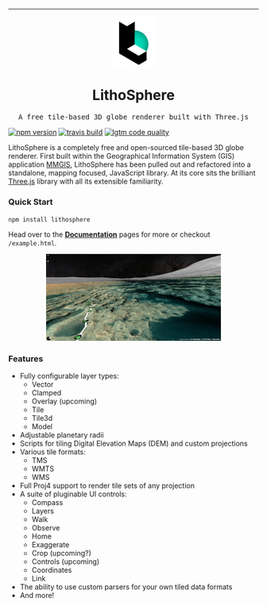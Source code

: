 <hr>

<div align="center">

<span style="display:block;text-align:center">![LithoSphere](/docs/assets/images/logo-small.png)</span>

  <h1 align="center">
      LithoSphere
  </h1>

</div>

<pre align="center">A free tile-based 3D globe renderer built with Three.js</pre>

[![npm version](https://img.shields.io/npm/v/lithosphere.svg?style=flat-square)](https://www.npmjs.com/package/lithosphere)
[![travis build](https://img.shields.io/travis/com/NASA-AMMOS/LithoSphere/master.svg?style=flat-square)](https://travis-ci.com/NASA-AMMOS/LithoSphere)
[![lgtm code quality](https://img.shields.io/lgtm/grade/javascript/g/NASA-AMMOS/LithoSphere.svg?style=flat-square&label=code-quality)](https://lgtm.com/projects/g/NASA-AMMOS/LithoSphere/)

LithoSphere is a completely free and open-sourced tile-based 3D globe renderer. First built within the Geographical Information System (GIS) application [MMGIS](https://github.com/NASA-AMMOS/MMGIS), LithoSphere has been pulled out and refactored into a standalone, mapping focused, JavaScript library. At its core sits the brilliant [Three.js](https://threejs.org/) library with all its extensible familiarity.

### Quick Start

`npm install lithosphere`

Head over to the **[Documentation](https://nasa-ammos.github.io/LithoSphere/)** pages for more or checkout `/example.html`.

<div align="center">

<span style="display:block;text-align:center; width: 70%;">![Example Screenshot](/docs/assets/images/screenshot1.png)</span>

</div>

### Features

-   Fully configurable layer types:
    -   Vector
    -   Clamped
    -   Overlay (upcoming)
    -   Tile
    -   Tile3d
    -   Model
-   Adjustable planetary radii
-   Scripts for tiling Digital Elevation Maps (DEM) and custom projections
-   Various tile formats:
    -   TMS
    -   WMTS
    -   WMS
-   Full Proj4 support to render tile sets of any projection
-   A suite of pluginable UI controls:
    -   Compass
    -   Layers
    -   Walk
    -   Observe
    -   Home
    -   Exaggerate
    -   Crop (upcoming?)
    -   Controls (upcoming)
    -   Coordinates
    -   Link
-   The ability to use custom parsers for your own tiled data formats
-   And more!

